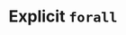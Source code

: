 ---
title: Explicit `forall`
url: https://www.fpcomplete.com/school/to-infinity-and-beyond/pick-of-the-week/guide-to-ghc-extensions/explicit-forall
authors:
- Alexander Altman
type: article
tags:
- higher-rank types
doHaskell-type: extended example
dohaskell-year: 2013
---